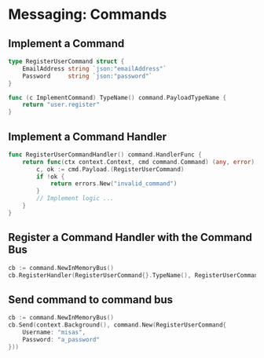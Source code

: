 # Messaging: Commands

## Implement a Command
```go
type RegisterUserCommand struct {
	EmailAddress string `json:"emailAddress"`
	Password     string `json:"password"`
}

func (c ImplementCommand) TypeName() command.PayloadTypeName {
	return "user.register"
}
```

## Implement a Command Handler
```go
func RegisterUserCommandHandler() command.HandlerFunc {
	return func(ctx context.Context, cmd command.Command) (any, error) {
	    c, ok := cmd.Payload.(RegisterUserCommand)
		if !ok {
            return errors.New("invalid_command")
        }
        // Implement logic ...
    }
}
```

## Register a Command Handler with the Command Bus
```go
cb := command.NewInMemoryBus()
cb.RegisterHandler(RegisterUserCommand{}.TypeName(), RegisterUserCommandHandler())
```

## Send command to command bus
```go
cb := command.NewInMemoryBus()
cb.Send(context.Background(), command.New(RegisterUserCommand{
	Username: "misas",
	Password: "a_password"
}))
```